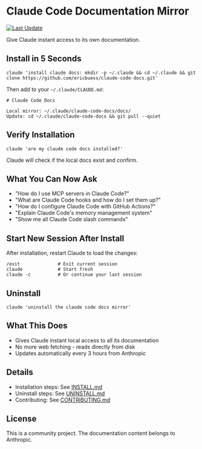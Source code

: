 # Claude Code Documentation Mirror

[![Last Update](https://img.shields.io/github/last-commit/ericbuess/claude-code-docs/main.svg?label=docs%20updated)](https://github.com/ericbuess/claude-code-docs/commits/main)

Give Claude instant access to its own documentation.

## Install in 5 Seconds

```
claude 'install claude docs: mkdir -p ~/.claude && cd ~/.claude && git clone https://github.com/ericbuess/claude-code-docs.git'
```

Then add to your `~/.claude/CLAUDE.md`:
```
# Claude Code Docs

Local mirror: ~/.claude/claude-code-docs/docs/
Update: cd ~/.claude/claude-code-docs && git pull --quiet
```

## Verify Installation

```
claude 'are my claude code docs installed?'
```

Claude will check if the local docs exist and confirm.

## What You Can Now Ask

- "How do I use MCP servers in Claude Code?"
- "What are Claude Code hooks and how do I set them up?"
- "How do I configure Claude Code with GitHub Actions?"
- "Explain Claude Code's memory management system"
- "Show me all Claude Code slash commands"

## Start New Session After Install

After installation, restart Claude to load the changes:
```
/exit              # Exit current session
claude             # Start fresh
claude -c          # Or continue your last session
```

## Uninstall

```
claude 'uninstall the claude code docs mirror'
```

## What This Does

- Gives Claude instant local access to all its documentation
- No more web fetching - reads directly from disk
- Updates automatically every 3 hours from Anthropic

## Details

- Installation steps: See [INSTALL.md](INSTALL.md)
- Uninstall steps: See [UNINSTALL.md](UNINSTALL.md)
- Contributing: See [CONTRIBUTING.md](CONTRIBUTING.md)

## License

This is a community project. The documentation content belongs to Anthropic.